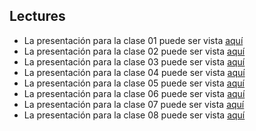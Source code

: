 ﻿## Lectures

- La presentación para la clase 01 puede ser vista [aquí](https://docs.google.com/presentation/d/1pRK9PIsI2Ws07UXP_gxwEATKBPzJRmQfeZFn4P4r5l4/edit?usp=sharing)
- La presentación para la clase 02 puede ser vista [aquí](https://drive.google.com/open?id=1WZGAjcqRNLlBhjOrGeo0U6EMdnpmtR5nttwIZnVthL0)
- La presentación para la clase 03 puede ser vista [aquí]()
- La presentación para la clase 04 puede ser vista [aquí]()
- La presentación para la clase 05 puede ser vista [aquí](https://drive.google.com/open?id=1-QmOqkR50Z5xl_jdzIQ-ud5dqeezlcpc)
- La presentación para la clase 06 puede ser vista [aquí](https://drive.google.com/open?id=1Cc_5ra855_iiNZmltij8xo-ym7io2ZKu)
- La presentación para la clase 07 puede ser vista [aquí](https://drive.google.com/open?id=1U-lAegPtj8lW819C2iON4Ir1Rp382u4Z)
- La presentación para la clase 08 puede ser vista [aquí](https://drive.google.com/open?id=1xiMlm8UEolGRREc_uA-CSSMtajsflXPL)
